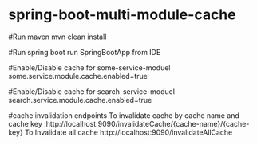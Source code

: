 # spring-boot-multi-module-cache

#Run maven
mvn clean install

#Run spring boot
run SpringBootApp from IDE

#Enable/Disable cache for some-service-moduel
some.service.module.cache.enabled=true

#Enable/Disable cache for search-service-moduel
search.service.module.cache.enabled=true

#cache invalidation endpoints
To invalidate cache by cache name and cache key :http://localhost:9090/invalidateCache/{cache-name}/{cache-key}
To Invalidate all cache http://localhost:9090/invalidateAllCache
